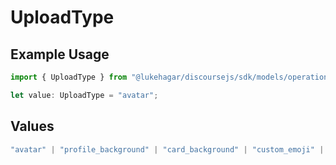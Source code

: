 # UploadType

## Example Usage

```typescript
import { UploadType } from "@lukehagar/discoursejs/sdk/models/operations";

let value: UploadType = "avatar";
```

## Values

```typescript
"avatar" | "profile_background" | "card_background" | "custom_emoji" | "composer"
```